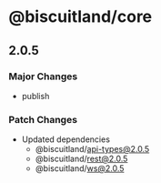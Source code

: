 # @biscuitland/core

## 2.0.5

### Major Changes

-   publish

### Patch Changes

-   Updated dependencies
    -   @biscuitland/api-types@2.0.5
    -   @biscuitland/rest@2.0.5
    -   @biscuitland/ws@2.0.5
